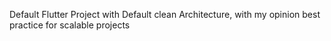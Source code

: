 Default Flutter Project with Default clean Architecture, with my opinion best practice for scalable projects
